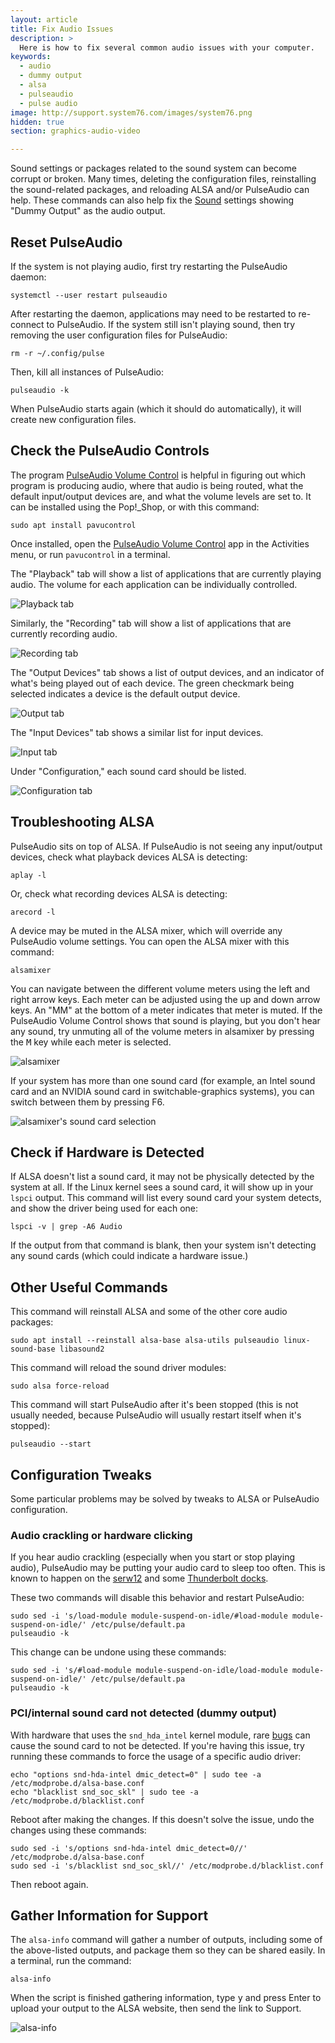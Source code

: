 ```yaml
---
layout: article
title: Fix Audio Issues
description: >
  Here is how to fix several common audio issues with your computer.
keywords:
  - audio
  - dummy output
  - alsa
  - pulseaudio
  - pulse audio
image: http://support.system76.com/images/system76.png
hidden: true
section: graphics-audio-video

---
```


Sound settings or packages related to the sound system can become corrupt or broken. Many times, deleting the configuration files, reinstalling the sound-related packages, and reloading ALSA and/or PulseAudio can help. These commands can also help fix the <u>Sound</u> settings showing "Dummy Output" as the audio output.

## Reset PulseAudio

If the system is not playing audio, first try restarting the PulseAudio daemon:

```
systemctl --user restart pulseaudio
```

After restarting the daemon, applications may need to be restarted to re-connect to PulseAudio. If the system still isn't playing sound, then try removing the user configuration files for PulseAudio:

```
rm -r ~/.config/pulse
```

Then, kill all instances of PulseAudio:

```
pulseaudio -k
```

When PulseAudio starts again (which it should do automatically), it will create new configuration files.

## Check the PulseAudio Controls

The program <u>PulseAudio Volume Control</u> is helpful in figuring out which program is producing audio, where that audio is being routed, what the default input/output devices are, and what the volume levels are set to.  It can be installed using the Pop!\_Shop, or with this command:

```
sudo apt install pavucontrol
```

Once installed, open the <u>PulseAudio Volume Control</u> app in the Activities menu, or run `pavucontrol` in a terminal.

The "Playback" tab will show a list of applications that are currently playing audio. The volume for each application can be individually controlled.

![Playback tab](/images/audio/pavucontrol-playback.png)

Similarly, the "Recording" tab will show a list of applications that are currently recording audio.

![Recording tab](/images/audio/pavucontrol-recording.png)

The "Output Devices" tab shows a list of output devices, and an indicator of what's being played out of each device. The green checkmark being selected indicates a device is the default output device.

![Output tab](/images/audio/pavucontrol-output.png)

The "Input Devices" tab shows a similar list for input devices.

![Input tab](/images/audio/pavucontrol-input.png)

Under "Configuration," each sound card should be listed.

![Configuration tab](/images/audio/pavucontrol-configuration.png)

## Troubleshooting ALSA

PulseAudio sits on top of ALSA. If PulseAudio is not seeing any input/output devices, check what playback devices ALSA is detecting:

```
aplay -l
```

Or, check what recording devices ALSA is detecting:

```
arecord -l
```

A device may be muted in the ALSA mixer, which will override any PulseAudio volume settings. You can open the ALSA mixer with this command:

```
alsamixer
```

You can navigate between the different volume meters using the left and right arrow keys. Each meter can be adjusted using the up and down arrow keys. An "MM" at the bottom of a meter indicates that meter is muted. If the PulseAudio Volume Control shows that sound is playing, but you don't hear any sound, try unmuting all of the volume meters in alsamixer by pressing the <kbd>M</kbd> key while each meter is selected.

![alsamixer](/images/audio/alsamixer-main.png)

If your system has more than one sound card (for example, an Intel sound card and an NVIDIA sound card in switchable-graphics systems), you can switch between them by pressing F6.

![alsamixer's sound card selection](/images/audio/alsamixer-soundcard.png)

## Check if Hardware is Detected

If ALSA doesn't list a sound card, it may not be physically detected by the system at all. If the Linux kernel sees a sound card, it will show up in your `lspci` output. This command will list every sound card your system detects, and show the driver being used for each one:

```
lspci -v | grep -A6 Audio
```

If the output from that command is blank, then your system isn't detecting any sound cards (which could indicate a hardware issue.)

## Other Useful Commands

This command will reinstall ALSA and some of the other core audio packages:

```
sudo apt install --reinstall alsa-base alsa-utils pulseaudio linux-sound-base libasound2
```

This command will reload the sound driver modules:

```
sudo alsa force-reload
```

This command will start PulseAudio after it's been stopped (this is not usually needed, because PulseAudio will usually restart itself when it's stopped):

```
pulseaudio --start
```

## Configuration Tweaks

Some particular problems may be solved by tweaks to ALSA or PulseAudio configuration.

### Audio crackling or hardware clicking

If you hear audio crackling (especially when you start or stop playing audio), PulseAudio may be putting your audio card to sleep too often. This is known to happen on the [serw12](/articles/serval-dac/) and some [Thunderbolt docks](https://github.com/system76/docs/issues/491).

These two commands will disable this behavior and restart PulseAudio:

```
sudo sed -i 's/load-module module-suspend-on-idle/#load-module module-suspend-on-idle/' /etc/pulse/default.pa
pulseaudio -k
```

This change can be undone using these commands:

```
sudo sed -i 's/#load-module module-suspend-on-idle/load-module module-suspend-on-idle/' /etc/pulse/default.pa
pulseaudio -k
```

### PCI/internal sound card not detected (dummy output)

With hardware that uses the `snd_hda_intel` kernel module, rare [bugs](https://bugs.launchpad.net/ubuntu/+source/linux-oem-osp1/+bug/1864061) can cause the sound card to not be detected. If you're having this issue, try running these commands to force the usage of a specific audio driver:

```
echo "options snd-hda-intel dmic_detect=0" | sudo tee -a /etc/modprobe.d/alsa-base.conf
echo "blacklist snd_soc_skl" | sudo tee -a /etc/modprobe.d/blacklist.conf
```

Reboot after making the changes. If this doesn't solve the issue, undo the changes using these commands:

```
sudo sed -i 's/options snd-hda-intel dmic_detect=0//' /etc/modprobe.d/alsa-base.conf
sudo sed -i 's/blacklist snd_soc_skl//' /etc/modprobe.d/blacklist.conf
```

Then reboot again.

## Gather Information for Support

The `alsa-info` command will gather a number of outputs, including some of the above-listed outputs, and package them so they can be shared easily. In a terminal, run the command:

```
alsa-info
```

When the script is finished gathering information, type <kbd>y</kbd> and press Enter to upload your output to the ALSA website, then send the link to Support.

![alsa-info](/images/audio/alsa-info.png)
